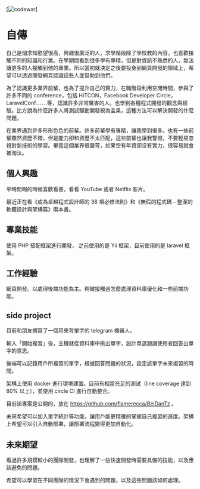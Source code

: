 [![codewar](https://www.codewars.com/users/flamerecca/badges/large)]
# 自傳 

自己是個求知慾望很高，興趣很廣泛的人，求學階段除了學校教的內容，也喜歡接觸不同的知識和行業。在學期間看到很多學有專精，但是對資訊不熟悉的人，無法讓更多的人接觸到他的專業。所以當初就決定之後要投身到網頁開發的領域上，希望可以透過開發網頁認識這些人並幫助到他們。

為了認識更多業界前輩，也為了提升自己的實力，在職階段利用空閒時間，參與了許多不同的 conference，包括 HITCON，Facebook Developer Circle，LaravelConf⋯⋯等，認識許多非常厲害的人。也學到各種程式開發的觀念與經驗。比方說為什麼許多人將測試驅動開發視為圭臬，這種方法可以解決開發的什麼問題。

在業界遇到許多形形色色的前輩。許多前輩學有專精，讓我學到很多。也有一些前輩雖然資歷不錯，但是能力卻和資歷不太匹配，這些前輩也讓我警惕，不要輕易忽視對新技術的學習。畢竟這個業界很嚴苛，如果空有年資卻沒有實力，很容易就會被淘汰。

## 個人興趣

平時閒暇的時候喜歡看書，看看 YouTube 或者 Netflix 影片。

最近正在看《成為卓越程式設計師的 38 項必修法則》和《無瑕的程式碼－整潔的軟體設計與架構篇》兩本書。
 
## 專業技能 

使用 PHP 搭配框架進行開發，
之前使用的是 Yii 框架，目前使用的是 laravel 框架。

 
## 工作經驗 

網頁開發。以處理後端功能為主。稍微接觸過怎麼處理資料庫優化和一些前端功能。

## side project
 
目前和朋友撰寫了一個用來背單字的 telegram 機器人。

輸入「開始複習」後，主機就從資料庫中挑出單字，設計單選題讓使用者回答出單字的意思。

後端可以記錄用戶所複習的單字，根據回答問題的狀況，設定該單字未來複習的時間。

架構上使用 docker 進行環境建置。目前有相當充足的測試（line coverage 達到 80% 以上），並使用 circle CI  進行自動整合。

目前該專案是公開的，放在 https://github.com/flamerecca/BeiDanTz 。

未來希望可以加入單字統計等功能，讓用戶能更精確的掌握自己複習的進度。架構上希望可以引入自動部署，讓部署流程變得更加自動化。
 
## 未來期望 

看過許多規模較小的團隊開發，也理解了一些快速開發時需要具備的技能，以及應該避免的問題。

希望可以學習在不同團隊的情況下會遇到的問題，以及這些問題該如何處理。
